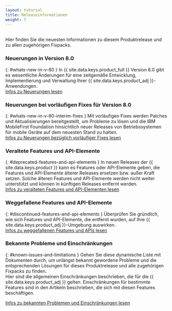 ```yaml
---
layout: tutorial
title: Releaseinformationen
weight: 7
---
```

<!-- NLS_CHARSET=UTF-8 -->
<br/>
Hier finden Sie die neuesten Informationen zu diesem Produktrelease und zu allen zugehörigen Fixpacks.



### Neuerungen in Version 8.0
{: #whats-new-in-v-80 }
In {{ site.data.keys.product_full }} Version 8.0
gibt es wesentliche Änderungen für eine zeitgemäße
Entwicklung, Implementierung und Verwaltung Ihrer {{ site.data.keys.product_adj }}-Anwendungen.   
[Infos zu Neuerungen lesen](whats-new/)

### Neuerungen bei vorläufigen Fixes für Version 8.0
{: #whats-new-in-v-80-interim-fixes }
Mit vorläufigen Fixes werden Patches und Aktualisierungen bereitgestellt, um Probleme zu lösen und die IBM MobileFirst Foundation hinsichtlich neuer Releases von Betriebssystemen für mobile Geräte auf dem neuesten Stand zu halten.   
[Infos zu Neuerungen bezüglich vorläufiger Fixes lesen](interim-fixes)

### Veraltete Features und API-Elemente
{: #deprecated-features-and-api-elements }
In neuen Releases der {{ site.data.keys.product }} kann es Features oder API-Elemente geben, die Features und API-Elemente älterer Releases ersetzen bzw. außer Kraft setzen. Solche älteren Features und API-Elemente werden nicht weiter unterstützt und können in künftigen Releases entfernt werden.   
[Infos zu veralteten Features und API-Elementen lesen](deprecated-discontinued)

### Weggefallene Features und API-Elemente
{: #discontinued-features-and-api-elements }
Überprüfen Sie gründlich, wie sich Features und API-Elemente, die entfernt wurden, auf Ihre {{ site.data.keys.product_adj }}-Umgebung auswirken.  
[Infos zu weggefallenen Features und APIs lesen](deprecated-discontinued)

### Bekannte Probleme und Einschränkungen
{: #known-issues-and-limitations }
Gehen Sie diese dynamische Liste mit Dokumenten durch, um unlängst bekannt gewordene Probleme und die entsprechenden Lösungen für dieses Produktrelease und alle zugehörigen
Fixpacks zu finden.   
Hier sind die allgemeinen Einschränkungen beschrieben, die für die
{{ site.data.keys.product_adj }} gelten.
Einschränkungen für bestimmte Features sind in den Artikeln beschrieben, die sich mit diesen Features beschäftigen.  

[Infos zu bekannten Problemen und Einschränkungen lesen](known-issues-limitations)

